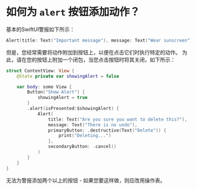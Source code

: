 如何为 `alert` 按钮添加动作？
===

基本的SwiftUI警报如下所示：

```swift
Alert(title: Text("Important message"), message: Text("Wear sunscreen"), dismissButton: .default(Text("Got it!")))
```

但是，您经常需要将动作附加到按钮上，以便在点击它们时执行特定的动作。 为此，请在您的按钮上附加一个闭包，当您点击按钮时将其关闭，如下所示：

```swift
struct ContentView: View {
    @State private var showingAlert = false

    var body: some View {
        Button("Show Alert") {
            showingAlert = true
        }
        .alert(isPresented:$showingAlert) {
            Alert(
                title: Text("Are you sure you want to delete this?"),
                message: Text("There is no undo"),
                primaryButton: .destructive(Text("Delete")) {
                    print("Deleting...")
                },
                secondaryButton: .cancel()
            )
        }
    }
}
```

无法为警报添加两个以上的按钮 - 如果您要这样做，则应改用操作表。
